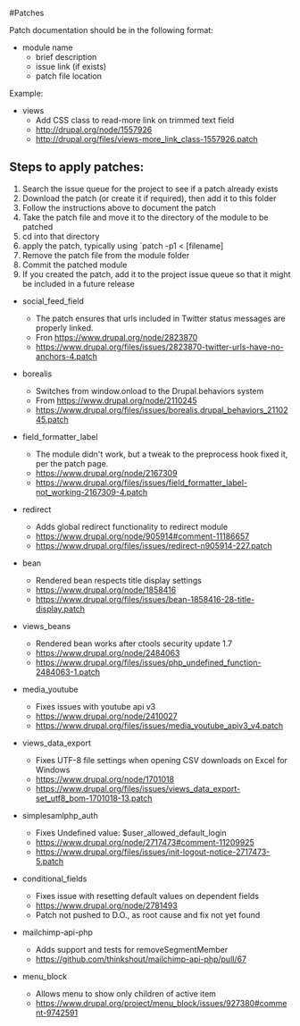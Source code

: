 #Patches

Patch documentation should be in the following format:

* module name
  * brief description
  * issue link (if exists)
  * patch file location

Example:

* views
  * Add CSS class to read-more link on trimmed text field
  * http://drupal.org/node/1557926
  * http://drupal.org/files/views-more_link_class-1557926.patch

## Steps to apply patches:
  1) Search the issue queue for the project to see if a patch already exists
  2) Download the patch (or create it if required), then add it to this folder
  3) Follow the instructions above to document the patch
  4) Take the patch file and move it to the directory of the module to be patched
  5) cd into that directory
  6) apply the patch, typically using `patch -p1 < [filename]
  7) Remove the patch file from the module folder
  8) Commit the patched module
  9) If you created the patch, add it to the project issue queue so that it might be included in a future release

* social_feed_field
  * The patch ensures that urls included in Twitter status messages are properly linked.
  * Fron https://www.drupal.org/node/2823870
  * https://www.drupal.org/files/issues/2823870-twitter-urls-have-no-anchors-4.patch

* borealis
  * Switches from window.onload to the Drupal.behaviors system
  * From https://www.drupal.org/node/2110245
  * https://www.drupal.org/files/issues/borealis.drupal_behaviors_2110245.patch

* field_formatter_label
  * The module didn't work, but a tweak to the preprocess hook fixed it, per the patch page.
  * https://www.drupal.org/node/2167309
  * https://www.drupal.org/files/issues/field_formatter_label-not_working-2167309-4.patch

* redirect
  * Adds global redirect functionality to redirect module
  * https://www.drupal.org/node/905914#comment-11186657
  * https://www.drupal.org/files/issues/redirect-n905914-227.patch

* bean
  * Rendered bean respects title display settings
  * https://www.drupal.org/node/1858416
  * https://www.drupal.org/files/issues/bean-1858416-28-title-display.patch

* views_beans
  * Rendered bean works after ctools security update 1.7
  * https://www.drupal.org/node/2484063
  * https://www.drupal.org/files/issues/php_undefined_function-2484063-1.patch

* media_youtube
  * Fixes issues with youtube api v3
  * https://www.drupal.org/node/2410027
  * https://www.drupal.org/files/issues/media_youtube_apiv3_v4.patch

* views_data_export
  * Fixes UTF-8 file settings when opening CSV downloads on Excel for Windows
  * https://www.drupal.org/node/1701018
  * https://www.drupal.org/files/issues/views_data_export-set_utf8_bom-1701018-13.patch

* simplesamlphp_auth
  * Fixes Undefined value: $user_allowed_default_login
  * https://www.drupal.org/node/2717473#comment-11209925
  * https://www.drupal.org/files/issues/init-logout-notice-2717473-5.patch

* conditional_fields
  * Fixes issue with resetting default values on dependent fields
  * https://www.drupal.org/node/2781493
  * Patch not pushed to D.O., as root cause and fix not yet found

* mailchimp-api-php
  * Adds support and tests for removeSegmentMember
  * https://github.com/thinkshout/mailchimp-api-php/pull/67

* menu_block
  * Allows menu to show only children of active item
  * https://www.drupal.org/project/menu_block/issues/927380#comment-9742591
